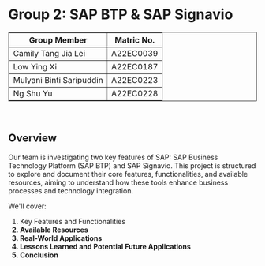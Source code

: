 # Group 2: SAP BTP & SAP Signavio

<!-- Table for group members -->
<table border="1">
    <tr>
        <th>Group Member</th>
        <th>Matric No.</th>
    </tr>
  <tr>
        <td>Camily Tang Jia Lei</td>
        <td>A22EC0039</td>
    </tr>
    <tr>
        <td>Low Ying Xi</td>
        <td>A22EC0187</td>
    </tr>
    <tr>
        <td>Mulyani Binti Saripuddin</td>
        <td>A22EC0223</td>
    </tr>
  <tr>
        <td>Ng Shu Yu</td>
        <td>A22EC0228</td>
    </tr>
</table>

<br>

## Overview
Our team is investigating two key features of SAP: SAP Business Technology Platform (SAP BTP) and SAP Signavio. This project is structured to explore and document their core features, functionalities, and available resources, aiming to understand how these tools enhance business processes and technology integration.

We'll cover:

1. Key Features and Functionalities <b>
2. Available Resources <b>
3. Real-World Applications <b>
4. Lessons Learned and Potential Future Applications <b>
5. Conclusion




